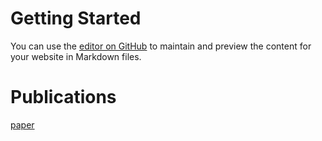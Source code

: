 # Getting Started

You can use the [editor on GitHub](https://github.com/netlytics/netlytics.github.io/edit/master/README.md) to maintain and preview the content for your website in Markdown files.

# Publications

[paper](https://github.com/netlytics/netlytics.github.io/blob/master/_media/ktruss.pdf)

